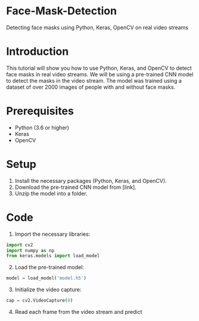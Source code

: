 # Face-Mask-Detection
Detecting face masks using Python, Keras, OpenCV on real video streams
# Introduction

This tutorial will show you how to use Python, Keras, and OpenCV to detect face masks in real video streams. We will be using a pre-trained CNN model to detect the masks in the video stream. The model was trained using a dataset of over 2000 images of people with and without face masks.

# Prerequisites

* Python (3.6 or higher)
* Keras 
* OpenCV

# Setup

1. Install the necessary packages (Python, Keras, and OpenCV).
2. Download the pre-trained CNN model from [link].
3. Unzip the model into a folder.

# Code

1. Import the necessary libraries:

```python
import cv2
import numpy as np
from keras.models import load_model
```

2. Load the pre-trained model:

```python
model = load_model('model.h5')
```

3. Initialize the video capture:

```python
cap = cv2.VideoCapture(0)
```

4. Read each frame from the video stream and predict

